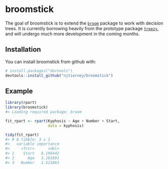 
<!-- README.md is generated from README.Rmd. Please edit that file -->
broomstick
==========

The goal of broomstick is to extend the [`broom`](https://github.com/tidyverse/broom) package to work with decision trees. It is currently borrowing heavily from the prototype package [`treezy`](https://github.com/njtierney/treezy), and will undergo much more development in the coming months.

Installation
------------

You can install broomstick from github with:

``` r
# install.packages("devtools")
devtools::install_github("njtierney/broomstick")
```

Example
-------

``` r
library(rpart)
library(broomstick)
#> Loading required package: broom

fit_rpart <- rpart(Kyphosis ~ Age + Number + Start, 
                   data = kyphosis)

tidy(fit_rpart)
#> # A tibble: 3 x 2
#>   variable importance
#>     <fctr>      <dbl>
#> 1    Start   8.198442
#> 2      Age   3.101801
#> 3   Number   1.521863
```
